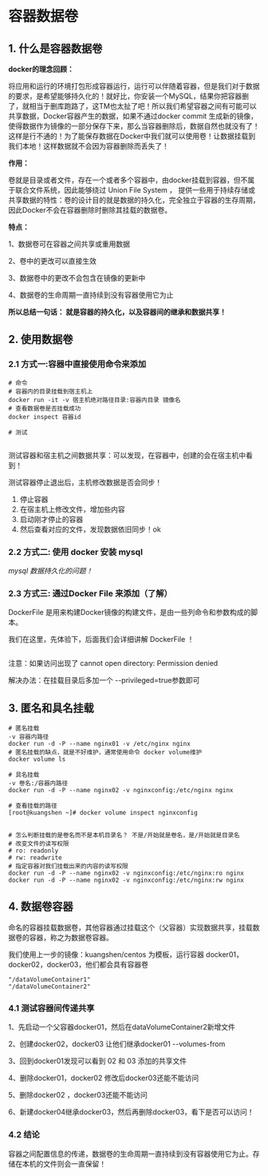 # 容器数据卷

## 1. 什么是容器数据卷

**docker的理念回顾：**

将应用和运行的环境打包形成容器运行，运行可以伴随着容器，但是我们对于数据的要求，是希望能够持久化的！就好比，你安装一个MySQL，结果你把容器删了，就相当于删库跑路了，这TM也太扯了吧！所以我们希望容器之间有可能可以共享数据，Docker容器产生的数据，如果不通过docker commit 生成新的镜像，使得数据作为镜像的一部分保存下来，那么当容器删除后，数据自然也就没有了！这样是行不通的！为了能保存数据在Docker中我们就可以使用卷！让数据挂载到我们本地！这样数据就不会因为容器删除而丢失了！

**作用：**

卷就是目录或者文件，存在一个或者多个容器中，由docker挂载到容器，但不属于联合文件系统，因此能够绕过 Union File System ， 提供一些用于持续存储或共享数据的特性：卷的设计目的就是数据的持久化，完全独立于容器的生存周期，因此Docker不会在容器删除时删除其挂载的数据卷。

**特点：**

1、数据卷可在容器之间共享或重用数据

2、卷中的更改可以直接生效

3、数据卷中的更改不会包含在镜像的更新中

4、数据卷的生命周期一直持续到没有容器使用它为止

**所以总结一句话： 就是容器的持久化，以及容器间的继承和数据共享！**



## 2. 使用数据卷

### 2.1 方式一:容器中直接使用命令来添加

```shell
# 命令 
# 容器内的目录挂载到宿主机上
docker run -it -v 宿主机绝对路径目录:容器内目录 镜像名
# 查看数据卷是否挂载成功 
docker inspect 容器id
```

```shell
# 测试


```

测试容器和宿主机之间数据共享：可以发现，在容器中，创建的会在宿主机中看到！

测试容器停止退出后，主机修改数据是否会同步！

1. 停止容器
2. 在宿主机上修改文件，增加些内容
3. 启动刚才停止的容器
4. 然后查看对应的文件，发现数据依旧同步！ok





### 2.2 方式二: 使用 docker 安装 mysql

*mysql 数据持久化的问题！*



### 2.3 方式三: 通过Docker File 来添加（了解）

DockerFile 是用来构建Docker镜像的构建文件，是由一些列命令和参数构成的脚本。

我们在这里，先体验下，后面我们会详细讲解 DockerFile ！

```shell

```

注意：如果访问出现了 cannot open directory: Permission denied

解决办法：在挂载目录后多加一个 --privileged=true参数即可



## 3. 匿名和具名挂载

```shell
# 匿名挂载 
-v 容器内路径 
docker run -d -P --name nginx01 -v /etc/nginx nginx
# 匿名挂载的缺点，就是不好维护，通常使用命令 docker volume维护 
docker volume ls

# 具名挂载 
-v 卷名:/容器内路径 
docker run -d -P --name nginx02 -v nginxconfig:/etc/nginx nginx

# 查看挂载的路径 
[root@kuangshen ~]# docker volume inspect nginxconfig


# 怎么判断挂载的是卷名而不是本机目录名？ 不是/开始就是卷名，是/开始就是目录名 
# 改变文件的读写权限 
# ro: readonly 
# rw: readwrite 
# 指定容器对我们挂载出来的内容的读写权限 
docker run -d -P --name nginx02 -v nginxconfig:/etc/nginx:ro nginx 
docker run -d -P --name nginx02 -v nginxconfig:/etc/nginx:rw nginx
```



## 4. 数据卷容器

命名的容器挂载数据卷，其他容器通过挂载这个（父容器）实现数据共享，挂载数据卷的容器，称之为数据卷容器。

我们使用上一步的镜像：kuangshen/centos 为模板，运行容器 docker01，docker02，docker03，他们都会具有容器卷

```shell
"/dataVolumeContainer1" 
"/dataVolumeContainer2"
```

### 4.1 测试容器间传递共享

1、先启动一个父容器docker01，然后在dataVolumeContainer2新增文件

2、创建docker02，docker03 让他们继承docker01 --volumes-from 

3、回到docker01发现可以看到 02 和 03 添加的共享文件

4、删除docker01，docker02 修改后docker03还能不能访问

5、删除docker02 ，docker03还能不能访问

6、新建docker04继承docker03，然后再删除docker03，看下是否可以访问！

### 4.2 结论

容器之间配置信息的传递，数据卷的生命周期一直持续到没有容器使用它为止。存储在本机的文件则会一直保留！





